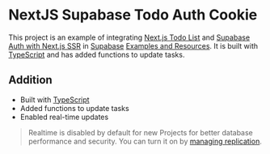 # NextJS Supabase Todo Auth Cookie

This project is an example of integrating [Next.js Todo List](https://github.com/supabase/supabase/tree/master/examples/nextjs-todo-list) and [Supabase Auth with Next.js SSR](https://github.com/supabase/supabase/tree/master/examples/nextjs-with-supabase-auth) in [Supabase](https://supabase.io/) [Examples and Resources](https://supabase.io/docs/guides/examples). It is built with [TypeScript](https://www.typescriptlang.org/) and has added functions to update tasks.

## Addition

- Built with [TypeScript](https://www.typescriptlang.org/)
- Added functions to update tasks
- Enabled real-time updates

> Realtime is disabled by default for new Projects for better database performance and security. You can turn it on by [managing replication](https://supabase.io/docs/guides/api#managing-realtime).

